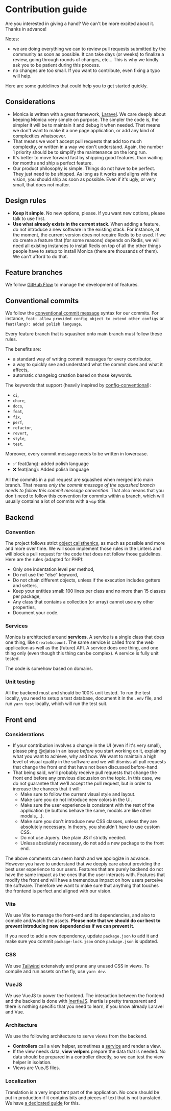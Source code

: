 # Contribution guide

Are you interested in giving a hand? We can't be more excited about it. Thanks in advance!

Notes:

* we are doing everything we can to review pull requests submitted by the community as soon as possible. It can take days (or weeks) to finalize a review, going through rounds of changes, etc... This is why we kindly ask you to be patient during this process.
* no changes are too small. If you want to contribute, even fixing a typo will help.

Here are some guidelines that could help you to get started quickly.

## Considerations

* Monica is written with a great framework, [Laravel](https://github.com/laravel/laravel). We care deeply about keeping Monica very simple on purpose. The simpler the code is, the simpler it will be to maintain it and debug it when needed. That means we don't want to make it a one page application, or add any kind of complexities whatsoever.
* That means we won't accept pull requests that add too much complexity, or written in a way we don't understand. Again, the number 1 priority should be to simplify the maintenance on the long run.
* It's better to move forward fast by shipping good features, than waiting for months and ship a perfect feature.
* Our product philosophy is simple. Things do not have to be perfect. They just need to be shipped. As long as it works and aligns with the vision, you should ship as soon as possible. Even if it's ugly, or very small, that does not matter.

## Design rules

* **Keep it simple**. No new options, please. If you want new options, please talk to use first.
* **Use what already exists in the current stack**. When adding a feature, do not introduce a new software in the existing stack. For instance, at the moment, the current version does not require Redis to be used. If we do create a feature that (for some reasons) depends on Redis, we will need all existing instances to install Redis on top of all the other things people have to setup to install Monica (there are thousands of them). We can't afford to do that.

## Feature branches

We follow [GitHub Flow](https://guides.github.com/introduction/flow/) to manage the development of features.

## Conventional commits

We follow the [conventional commit message](https://conventionalcommits.org/) syntax for our commits. For instance, `feat: allow provided config object to extend other configs` or `feat(lang): added polish language`.

Every feature branch that is squashed onto main branch must follow these rules.

The benefits are:

* a standard way of writing commit messages for every contributor,
* a way to quickly see and understand what the commit does and what it affects,
* automatic changelog creation based on those keywords.

The keywords that support (heavily inspired by [config-conventional](https://github.com/conventional-changelog/commitlint/tree/master/%40commitlint/config-conventional)):

* `ci`,
* `chore`,
* `docs`,
* `feat`,
* `fix`,
* `perf`,
* `refactor`,
* `revert`,
* `style`,
* `test`.

Moreover, every commit message needs to be written in lowercase.

* ✅ feat(lang): added polish language
* ❌ feat(lang): Added polish language

All the commits in a pull request are squashed when merged into main branch. That means _only the commit message of the squashed branch needs to follow this commit message convention_. That also means that you don't need to follow this convention for commits within a branch, which will usually contains a lot of commits with a `wip` title.

## Backend

### Convention

The project follows strict [object calisthenics](http://www.slideshare.net/guilhermeblanco/object-calisthenics-applied-to-php), as much as possible and more and more over time. We will soon implement those rules in the Linters and will block a pull request for the code that does not follow those guidelines. Here are the rules (adapted for PHP):

* Only one indentation level per method,
* Do not use the "else" keyword,
* Do not chain different objects, unless if the execution includes getters and setters,
* Keep your entities small: 100 lines per class and no more than 15 classes per package,
* Any class that contains a collection (or array) cannot use any other properties,
* Document your code.

### Services

Monica is architected around **services**. A service is a single class that does one thing, like `CreateAccount`. The same service is called from the web application as well as the (future) API. A service does one thing, and one thing only (even though this thing can be complex). A service is fully unit tested.

The code is somehow based on domains.

### Unit testing

All the backend must and should be 100% unit tested. To run the test locally, you need to setup a test database, document it in the `.env` file, and run `yarn test` locally, which will run the test suit.

## Front end

### Considerations

* If your contribution involves a change in the UI (even if it's very small), please ping @djaiss in an issue _before_ you start working on it, explaining what you want to achieve, why and how. We want to maintain a high level of visual quality in the software and we will dismiss all pull requests that change the front end that have not been discussed before-hand.
* That being said, we'll probably receive pull requests that change the front end before any previous discussion on the topic. In this case, we do not guarantee that we'll accept the pull request, but in order to increase the chances that it will:
  * Make sure to follow the current visual style and layout.
  * Make sure you do not introduce new colors in the UI.
  * Make sure the user experience is consistent with the rest of the application (ie buttons behave the same, modals are like other modals,...).
  * Make sure you don't introduce new CSS classes, unless they are absolutely necessary. In theory, you shouldn't have to use custom CSS.
  * Do not use Jquery. Use plain JS if strictly needed.
  * Unless absolutely necessary, do not add a new package to the front end.

The above comments can seem harsh and we apologize in advance. However you have to understand that we deeply care about providing the best user experience to our users. Features that are purely backend do not have the same impact as the ones that the user interacts with. Features that modify the front end will have a tremendous impact on how users perceive the software. Therefore we want to make sure that anything that touches the frontend is perfect and aligned with our vision.

### Vite

We use Vite to manage the front-end and its dependencies, and also to compile and/watch the assets. **Please note that we should do our best to prevent introducing new dependencies if we can prevent it**.

If you need to add a new dependency, update `package.json` to add it and make sure you commit `package-lock.json` once `package.json` is updated.

### CSS

We use [Tailwind](https://tailwindcss.com/) extensively and prune any unused CSS in views. To compile and run assets on the fly, use `yarn dev`.

### VueJS

We use VueJS to power the frontend. The interaction between the frontend and the backend is done with [InertiaJS](https://inertiajs.com/). Inertia is pretty transparent and there is nothing specific that you need to learn, if you know already Laravel and Vue.

### Architecture

We use the following architecture to serve views from the backend.

* **Controllers** call a view helper, sometimes a [service](contribution-guide.md#services) and render a view.&#x20;
* If the view needs data, **view velpers** prepare the data that is needed. No data should be prepared in a controller directly, so we can test the view helper in isolation.
* Views are VueJS files.

### Localization

Translation is a very important part of the application. No code should be put in production if it contains bits and pieces of text that is not translated. We have [a dedicated guide](translation.md) for this.

